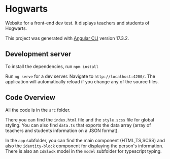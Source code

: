 # Hogwarts 
Website for a front-end dev test. It displays teachers and students of Hogwarts.

This project was generated with [Angular CLI](https://github.com/angular/angular-cli) version 17.3.2.

## Development server

To install the dependencies, run `npm install`

Run `ng serve` for a dev server. Navigate to `http://localhost:4200/`. The application will automatically reload if you change any of the source files.

## Code Overview

All the code is in the `src` folder.

There you can find the `index.html` file and the `style.scss` file for global styling. You can also find `data.ts` that exports the data array (array of teachers and students information on a JSON format).

In the `app` subfolder, you can find the main component (HTML,TS,SCSS) and also the `identity-block` component for displaying the person's information.
There is also an `IdBlock` model in the `model` subfolder for typescript typing.
